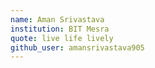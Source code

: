 ```yaml
---
name: Aman Srivastava
institution: BIT Mesra
quote: live life lively
github_user: amansrivastava905
---
```

